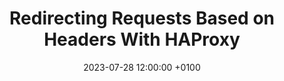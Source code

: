 ---
layout: post
title:  "Redirecting Requests Based on Headers With HAProxy"
date:   2023-07-28 12:00:00 +0100
categories: developement haproxy 
short_intro: "Lorem ipsum dolor sit amet, consectetur adipiscing elit. Etiam eget ligula eu lectus lobortis condimentum. Aliquam nonummy auctor massa."
---